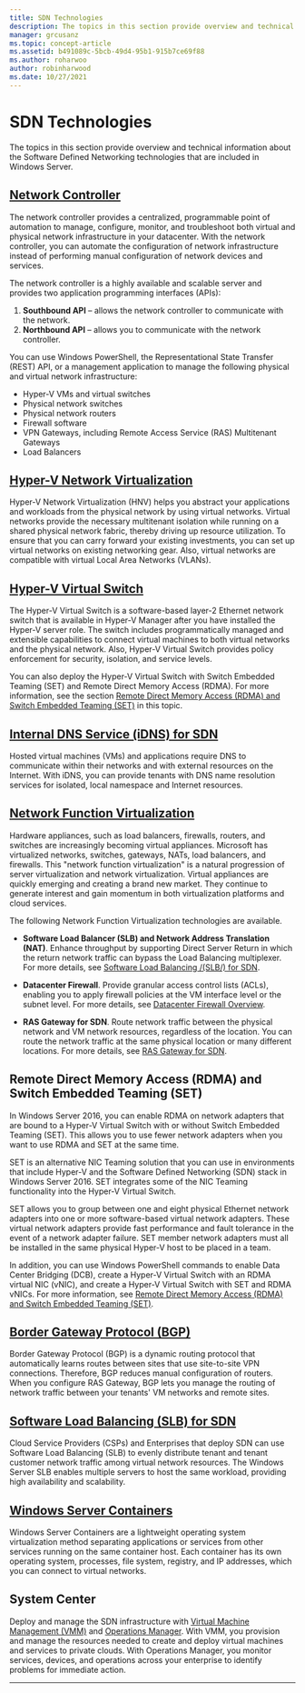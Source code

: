 ```yaml
---
title: SDN Technologies
description: The topics in this section provide overview and technical information about the Software Defined Networking technologies that are included in Windows Server 2019 and 2016.
manager: grcusanz
ms.topic: concept-article
ms.assetid: b491089c-5bcb-49d4-95b1-915b7ce69f88
ms.author: roharwoo
author: robinharwood
ms.date: 10/27/2021
---
```

# SDN Technologies

The topics in this section provide overview and technical information about the Software Defined Networking technologies that are included in Windows Server.

## [Network Controller](/azure/azure-local/concepts/network-controller-overview?context=/windows-server/context/windows-server-edge-networking)

The network controller provides a centralized, programmable point of automation to manage, configure, monitor, and troubleshoot both virtual and physical network infrastructure in your datacenter. With the network controller, you can automate the configuration of network infrastructure instead of performing manual configuration of network devices and services.

The network controller is a highly available and scalable server and provides two application programming interfaces (APIs):

1. **Southbound API** – allows the network controller to communicate with the network.
2. **Northbound API** – allows you to communicate with the network controller.

You can use Windows PowerShell, the Representational State Transfer (REST) API, or a management application to manage the following physical and virtual network infrastructure:

- Hyper-V VMs and virtual switches
- Physical network switches
- Physical network routers
- Firewall software
- VPN Gateways, including Remote Access Service (RAS) Multitenant Gateways
- Load Balancers

## [Hyper-V Network Virtualization](hyper-v-network-virtualization/Hyper-V-Network-Virtualization.md)

Hyper-V Network Virtualization (HNV) helps you abstract your applications and workloads from the physical network by using virtual networks. Virtual networks provide the necessary multitenant isolation while running on a shared physical network fabric, thereby driving up resource utilization. To ensure that you can carry forward your existing investments, you can set up virtual networks on existing networking gear. Also, virtual networks are compatible with virtual Local Area Networks (VLANs).

## [Hyper-V Virtual Switch](../../../virtualization/hyper-v/virtual-switch.md)

The Hyper-V Virtual Switch is a software-based layer-2 Ethernet network switch that is available in Hyper-V Manager after you have installed the Hyper-V server role. The switch includes programmatically managed and extensible capabilities to connect virtual machines to both virtual networks and the physical network. Also, Hyper-V Virtual Switch provides policy enforcement for security, isolation, and service levels.

You can also deploy the Hyper-V Virtual Switch with Switch Embedded Teaming (SET) and Remote Direct Memory Access (RDMA). For more information, see the section [Remote Direct Memory Access (RDMA) and Switch Embedded Teaming (SET)](#remote-direct-memory-access-rdma-and-switch-embedded-teaming-set) in this topic.

## [Internal DNS Service (iDNS) for SDN](Idns-for-Sdn.md)

Hosted virtual machines (VMs) and applications require DNS to communicate within their networks and with external resources on the Internet. With iDNS, you can provide tenants with DNS name resolution services for isolated, local namespace and Internet resources.

## [Network Function Virtualization](network-function-virtualization/Network-Function-Virtualization.md)

Hardware appliances, such as load balancers, firewalls, routers, and switches are increasingly becoming virtual appliances. Microsoft has virtualized networks, switches, gateways, NATs, load balancers, and firewalls. This "network function virtualization" is a natural progression of server virtualization and network virtualization. Virtual appliances are quickly emerging and creating a brand new market. They continue to generate interest and gain momentum in both virtualization platforms and cloud services.

The following Network Function Virtualization technologies are available.

-   **Software Load Balancer (SLB) and Network Address Translation (NAT)**. Enhance throughput by supporting Direct Server Return in which the return network traffic can bypass the Load Balancing multiplexer. For more details, see [Software Load Balancing /(SLB/) for SDN](/azure/azure-local/concepts/software-load-balancer?context=/windows-server/context/windows-server-edge-networking).

-   **Datacenter Firewall**. Provide granular access control lists (ACLs), enabling you to apply firewall policies at the VM interface level or the subnet level. For more details, see [Datacenter Firewall Overview](/azure/azure-local/concepts/datacenter-firewall-overview?context=/windows-server/context/windows-server-edge-networking).

-   **RAS Gateway for SDN**. Route network traffic between the physical network and VM network resources, regardless of the location. You can route the network traffic at the same physical location or many different locations. For more details, see [RAS Gateway for SDN](/azure/azure-local/concepts/gateway-overview?context=/windows-server/context/windows-server-edge-networking).

## Remote Direct Memory Access (RDMA) and Switch Embedded Teaming (SET)
In  Windows Server 2016, you can enable RDMA on network adapters that are bound to a Hyper-V Virtual Switch with or without Switch Embedded Teaming (SET). This allows you to use fewer network adapters when you want to use RDMA and SET at the same time.

SET is an alternative NIC Teaming solution that you can use in environments that include Hyper-V and the Software Defined Networking (SDN) stack in  Windows Server 2016. SET integrates some of the NIC Teaming functionality into the Hyper-V Virtual Switch.

SET allows you to group between one and eight physical Ethernet network adapters into one or more software-based virtual network adapters. These virtual network adapters provide fast performance and fault tolerance in the event of a network adapter failure.
SET member network adapters must all be installed in the same physical Hyper-V host to be placed in a team.

In addition,  you can use Windows PowerShell commands to enable Data Center Bridging (DCB), create a Hyper-V Virtual Switch with an RDMA virtual NIC (vNIC), and create a Hyper-V Virtual Switch with SET and RDMA vNICs. For more information, see [Remote Direct Memory Access (RDMA) and Switch Embedded Teaming (SET)](/azure/azure-local/concepts/host-network-requirements?context=/windows-server/context/windows-server-edge-networking).

## [Border Gateway Protocol (BGP)](../../../remote/remote-access/bgp/Border-Gateway-Protocol-BGP.md)

Border Gateway Protocol (BGP) is a dynamic routing protocol that automatically learns routes between sites that use site-to-site VPN connections. Therefore, BGP reduces manual configuration of routers.   When you configure RAS Gateway, BGP lets you manage the routing of network traffic between your tenants' VM networks and remote sites.

## [Software Load Balancing (SLB) for SDN](/azure/azure-local/concepts/software-load-balancer?context=/windows-server/context/windows-server-edge-networking)
Cloud Service Providers (CSPs) and Enterprises that deploy SDN can use Software Load Balancing (SLB) to evenly distribute tenant and tenant customer network traffic among virtual network resources. The Windows Server SLB enables multiple servers to host the same workload, providing high availability and scalability.

## [Windows Server Containers](Containers/Container-networking-overview.md)

Windows Server Containers are a lightweight operating system virtualization method separating applications or services from other services running on the same container host. Each container has its own operating system, processes, file system, registry, and IP addresses, which you can connect to virtual networks.

## System Center

Deploy and manage the SDN infrastructure with [Virtual Machine Management (VMM)](/system-center/vmm/) and [Operations Manager](/system-center/scom/). With VMM, you provision and manage the resources needed to create and deploy virtual machines and services to private clouds.  With Operations Manager, you monitor services, devices, and operations across your enterprise to identify problems for immediate action.


---
